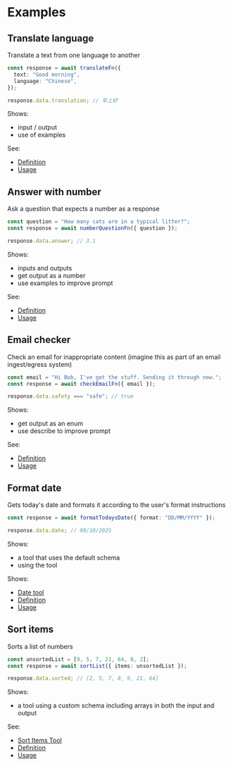 # Examples

## Translate language

Translate a text from one language to another

```ts
const response = await translateFn({
  text: "Good morning",
  language: "Chinese",
});

response.data.translation; // 早上好
```

Shows:

- input / output
- use of examples

See:

- [Definition](./basic/translate-language/translate-fn.ts)
- [Usage](./basic/translate-language/index.ts)

## Answer with number

Ask a question that expects a number as a response

```ts
const question = "How many cats are in a typical litter?";
const response = await numberQuestionFn({ question });

response.data.answer; // 3.1
```

Shows:

- inputs and outputs
- get output as a number
- use examples to improve prompt

See:

- [Definition](./basic/answer-with-number/number-question-fn.ts)
- [Usage](./basic/answer-with-number/index.ts)

## Email checker

Check an email for inappropriate content (imagine this as part of an email ingest/egress system)

```ts
const email = "Hi Bob, I've got the stuff. Sending it through now.";
const response = await checkEmailFn({ email });

response.data.safety === "safe"; // true
```

Shows:

- get output as an enum
- use describe to improve prompt

See:

- [Definition](./basic/email-checker/check-email-fn.ts)
- [Usage](./basic/email-checker/index.ts)

## Format date

Gets today's date and formats it according to the user's format instructions

```ts
const response = await formatTodaysDate({ format: "DD/MM/YYYY" });

response.data.date; // 08/10/2025
```

Shows:

- a tool that uses the default schema
- using the tool

Shows:

- [Date tool](./tools/format-date/date-tool.ts)
- [Definition](./tools/format-date/format-todays-date.ts)
- [Usage](./tools/format-date/index.ts)

## Sort items

Sorts a list of numbers

```ts
const unsortedList = [9, 5, 7, 21, 64, 8, 2];
const response = await sortList({ items: unsortedList });

response.data.sorted; // [2, 5, 7, 8, 9, 21, 64]
```

Shows:

- a tool using a custom schema including arrays in both the input and output

See:

- [Sort Items Tool](./tools/sort-list/sort-items-tool.ts)
- [Definition](./tools/sort-list/sort-items-fn.ts)
- [Usage](./tools/sort-list/index.ts)

